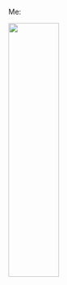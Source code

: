 Me:

<img src="https://i.pinimg.com/736x/93/10/fa/9310fa628e790e136226e22e53fa7f69.jpg" width="100" height="500">
